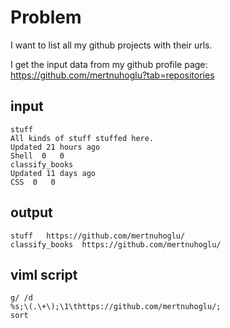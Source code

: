 # Problem

I want to list all my github projects with their urls.

I get the input data from my github profile page: https://github.com/mertnuhoglu?tab=repositories

## input

	stuff
	All kinds of stuff stuffed here.
	Updated 21 hours ago
	Shell  0   0
	classify_books
	Updated 11 days ago
	CSS  0   0

## output

	stuff	https://github.com/mertnuhoglu/
	classify_books	https://github.com/mertnuhoglu/

## viml script

	g/ /d
	%s;\(.\+\);\1\thttps://github.com/mertnuhoglu/;
	sort

